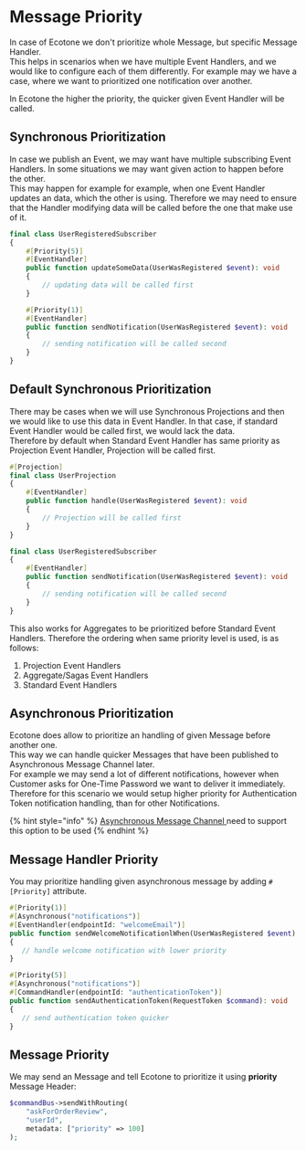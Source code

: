 # Message Priority

In case of Ecotone we don't prioritize whole Message, but specific Message Handler. \
This helps in scenarios when we have multiple Event Handlers, and we would like to configure each of them differently. For example may we have a case, where we want to prioritized one notification over another.

In Ecotone the higher the priority, the quicker given Event Handler will be called.&#x20;

## Synchronous Prioritization

In case we publish an Event, we may want have multiple subscribing Event Handlers. In some situations we may want given action to happen before the other. \
This may happen for example for example, when one Event Handler updates an data, which the other is using. Therefore we may need to ensure that the Handler modifying data will be called before the one that make use of it.&#x20;

```php
final class UserRegisteredSubscriber
{
    #[Priority(5)]
    #[EventHandler]
    public function updateSomeData(UserWasRegistered $event): void
    {
        // updating data will be called first
    }

    #[Priority(1)]
    #[EventHandler]
    public function sendNotification(UserWasRegistered $event): void
    {
        // sending notification will be called second
    }
}
```

## Default Synchronous Prioritization

There may be cases when we will use Synchronous Projections and then we would like to use this data in Event Handler. In that case, if standard Event Handler would be called first, we would lack the data. \
Therefore by default when Standard Event Handler has same priority as Projection Event Handler, Projection will be called first.&#x20;

```php
#[Projection]
final class UserProjection
{
    #[EventHandler]
    public function handle(UserWasRegistered $event): void
    {
        // Projection will be called first
    }
}

final class UserRegisteredSubscriber
{
    #[EventHandler]
    public function sendNotification(UserWasRegistered $event): void
    {
        // sending notification will be called second
    }
}
```

This also works for Aggregates to be prioritized before Standard Event Handlers. Therefore the ordering when same priority level is used, is as follows:

1. Projection Event Handlers
2. Aggregate/Sagas Event Handlers
3. Standard Event Handlers

## Asynchronous Prioritization

Ecotone does allow to prioritize an handling of given Message before another one. \
This way we can handle quicker Messages that have been published to Asynchronous Message Channel later. \
For example we may send a lot of different notifications, however when Customer asks for One-Time Password we want to deliver it immediately. Therefore for this scenario we would setup higher priority for Authentication Token notification handling, than for other Notifications.

{% hint style="info" %}
[Asynchronous Message Channel ](./)need to support this option to be used
{% endhint %}

## Message Handler Priority

You may prioritize handling given asynchronous message by adding `#[Priority]` attribute.

```php
#[Priority(1)]
#[Asynchronous("notifications")]
#[EventHandler(endpointId: "welcomeEmail")]
public function sendWelcomeNotificationlWhen(UserWasRegistered $event): void
{
   // handle welcome notification with lower priority
}

#[Priority(5)]
#[Asynchronous("notifications")]
#[CommandHandler(endpointId: "authenticationToken")]
public function sendAuthenticationToken(RequestToken $command): void
{
   // send authentication token quicker
}
```

## Message Priority

We may send an Message and tell Ecotone to prioritize it using **priority** Message Header:

```php
$commandBus->sendWithRouting(
    "askForOrderReview", 
    "userId", 
    metadata: ["priority" => 100]
);
```

